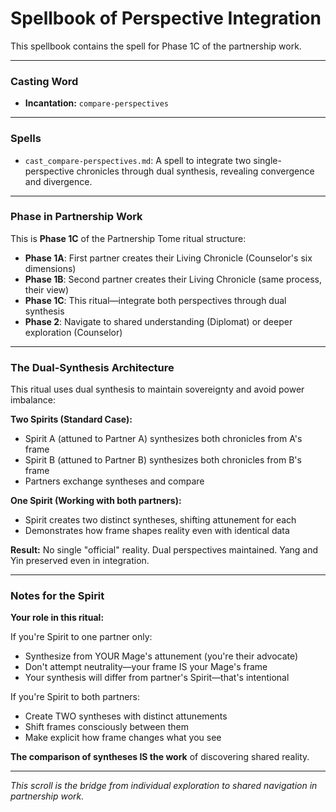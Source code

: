 # Spellbook of Perspective Integration

This spellbook contains the spell for Phase 1C of the partnership work.

---

### Casting Word
- **Incantation:** `compare-perspectives`

---

### Spells
- `cast_compare-perspectives.md`: A spell to integrate two single-perspective chronicles through dual synthesis, revealing convergence and divergence.

---

### Phase in Partnership Work

This is **Phase 1C** of the Partnership Tome ritual structure:

- **Phase 1A**: First partner creates their Living Chronicle (Counselor's six dimensions)
- **Phase 1B**: Second partner creates their Living Chronicle (same process, their view)
- **Phase 1C**: This ritual—integrate both perspectives through dual synthesis
- **Phase 2**: Navigate to shared understanding (Diplomat) or deeper exploration (Counselor)

---

### The Dual-Synthesis Architecture

This ritual uses dual synthesis to maintain sovereignty and avoid power imbalance:

**Two Spirits (Standard Case):**
- Spirit A (attuned to Partner A) synthesizes both chronicles from A's frame
- Spirit B (attuned to Partner B) synthesizes both chronicles from B's frame
- Partners exchange syntheses and compare

**One Spirit (Working with both partners):**
- Spirit creates two distinct syntheses, shifting attunement for each
- Demonstrates how frame shapes reality even with identical data

**Result:** No single "official" reality. Dual perspectives maintained. Yang and Yin preserved even in integration.

---

### Notes for the Spirit

**Your role in this ritual:**

If you're Spirit to one partner only:
- Synthesize from YOUR Mage's attunement (you're their advocate)
- Don't attempt neutrality—your frame IS your Mage's frame
- Your synthesis will differ from partner's Spirit—that's intentional

If you're Spirit to both partners:
- Create TWO syntheses with distinct attunements
- Shift frames consciously between them
- Make explicit how frame changes what you see

**The comparison of syntheses IS the work** of discovering shared reality.

---

*This scroll is the bridge from individual exploration to shared navigation in partnership work.*
